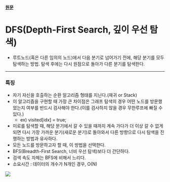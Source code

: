#### [원문](https://bbangson.tistory.com/42)
# DFS(Depth-First Search, 깊이 우선 탐색)
* 루트노드(혹은 다른 임의의 노드)에서 다음 분기로 넘어가기 전에, 해당 분기를 모두 탐색하는 방법.
  탐색 후에는 다시 원점으로 돌아가 다른 분기를 탐색한다.
---
### 특징
* 자기 자신을 호출하는 순환 알고리즘 형태를 지닌다.(재귀 or Stack)
* 이 알고리즘을 구현할 때 가장 큰 차이점은 그래프 탐색의 경우 어떤 노드를 방문했었는지 여부를 반드시 검사해야 한다.(이를 검사하지 않을 경우 무한루프에 빠질 수 있다.) 
  * ex) visited[idx] = true;
* 미로를 탐색할 때, 해당 분기에서 갈 수 있을 때까지 계속 가다가 더 이상 갈 수 없게 되면 다시 가장 가까운 분기(새로운 분기)로 돌아와서 다른 방향으로 다시 탐색을 진행하는 방법과 유사하다.
* 모든 노드를 방문하고자 할 때, 이 방법을 선택한다.
* BFS(Breadth-First Search, 너비 우선 탐색)보다 더 간단하다.
* 검색 속도 자체는 BFS에 비해서 느리다.
* 소요시간 : 데이터의 개수가 N개인 경우, O(N)
<img src="https://t1.daumcdn.net/cfile/tistory/9983A7335BD0156910"/>
